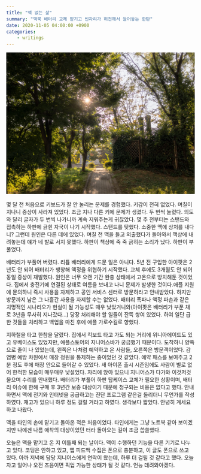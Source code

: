 ```yaml
---
title: "맥 없는 삶"
summary: "맥북 배터리 교체 맡기고 빈자리가 허전해서 늘어놓는 한탄"
date: 2020-11-05 04:00:00 +0900
categories:
    - writings
---
```


![글과 관계없는 사진](/assets/images/autumn-sunset.jpeg)

몇 달 전 처음으로 키보드가 잘 안 눌리는 문제를 경험했다. 키감이 전혀 없었다. 며칠이 지나니 증상이 사라져 있었다. 조금 지나 다른 키에 문제가 생겼다. 두 번씩 눌렸다. 의도와 달리 글자가 두 번씩 나가니까 계속 지워주는게 귀찮았다. 몇 주 전부터는 스탠드와 접촉하는 하판에 긁힌 자국이 나기 시작했다. 스탠드를 탓했다. 소중한 맥에 상처를 내다니? 그런데 원인은 다른 데에 있었다. 며칠 전 맥을 들고 외출했다가 돌아와서 책상에 내려놓는데 얘가 네 발로 서지 못했다. 하판이 책상에 죽 죽 긁히는 소리가 났다. 하판이 부풀었다.

배터리가 부풀어 버렸다. 리튬 배터리에게 드문 일은 아니다. 5년 전 구입한 아이팟은 2년도 안 되어 배터리가 팽창해 액정을 위협하기 시작했다. 교체 후에도 3개월도 안 되어 동일 증상이 재발했다. 원인은 너무 오랜 기간 완충 상태에서 고온으로 방치해둔 것이었다. 집에서 충전기에 연결된 상태로 여름을 보내고 나니 문제가 발생한 것이다.애플 지원에 문의하니 즉시 사용을 자제하고 공인 서비스 센터로 방문하라고 안내받았다. 하지만 방문까지 남은 그 나흘간 사용을 자제할 수는 없었다. 배터리 폭파나 액정 파손과 같은 치명적인 시나리오가 현실이 될 가능성도 매우 낮았거니와(아이팟은 배터리가 부푼 채로 3년을 무사히 지나갔다...) 당장 처리해야 할 일들이 잔뜩 쌓여 있었다. 하여 일단 급한 것들을 처리하고 백업을 마친 후에 애플 가로수길로 향했다.

지하철을 타고 한참을 달렸다. 집에서 킥보드 타고 가도 되는 거리에 위니아에이드도 있고 유베이스도 있었지만, 애플스토어의 지니어스바가 궁금했기 때문이다. 도착하니 양쪽으로 줄이 나 있었는데, 왼쪽은 나처럼 예약하고 온 사람들, 오른쪽은 방문객이었다. 감염병 예방 차원에서 매장 정원을 통제하는 중이었던 것 같았다. 예약 패스를 보여주고 2분 정도 후에 매장 안으로 들어갈 수 있었다. 새 아이폰 출시 시즌임에도 사람이 별로 없어 한적한 모습이 매우매우 낯설었다. 자리에 앉아 있으니 지니어스가 다가와 이것저것 물으며 수리를 안내했다. 배터리가 부풀어 하판 탑케이스 교체가 필요한 상황이며, 배터리 이슈에 한해 구매 후 3년간 보증 대상이기 때문에 청구되는 비용은 없다고 했다. 안내하면서 맥에 전기와 인터넷을 공급하고는 진단 프로그램 같은걸 돌리더니 무언가를 작성하였다. 재고가 있으니 하루 정도 걸릴 거라고 하였다. 생각보다 짧았다. 안녕히 계세요 하고 나왔다.

맥을 타인의 손에 맡기고 돌아온 적은 처음이었다. 타인에게는 그냥 노트북 같아 보이겠지만 나에겐 나름 애착의 대상이었던 터라 돌아오는 길이 조금 씁쓸했다.

오늘은 맥을 맡기고 온 지 이틀째 되는 날이다. 맥이 수행하던 기능을 다른 기기로 나누고 있다. 코딩은 안하고 있고, 앱 피드백 수집은 폰으로 충분하고, 이 글도 폰으로 쓰고 있다. 아까 저녁에 담당 지니어스에게 연락이 왔는데, 하루 더 걸릴 것 같다고 했다. 오늘 자고 일어나 오전 즈음이면 픽업 가능한 상태가 될 것 같다. 언능 데려와야겠다.